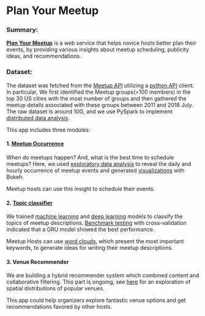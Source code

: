 # Plan Your Meetup

### Summary:

[**Plan Your Meetup**][0] is a web service that helps novice hosts better plan their events, by providing various insights about meetup scheduling, publicity ideas, and recommendations.

### Dataset:

The dataset was fetched from the [Meetup API][1] utilizing a [python API][2] client. In particular, We first identified the Meetup groups(>100 members) in the top 30 US cities with the most number of groups and then gathered the meetup details associated with these groups between 2011 and 2018 July. The raw dataset is around 10G, and we use PySpark to implement [distributed data analysis][12].

This app includes three modules:

#### 1. [Meetup Occurrence][4] 

When do meetups happen? And, what is the best time to schedule meetups? Here, we used [exploratory data analysis][3] to reveal the daily and hourly occurrence of meetup events and generated [visualizations][5] with Bokeh.

Meetup hosts can use this insight to schedule their events.

#### 2. [Topic classifier][9] 

We trained [machine learning][6] and [deep learning][7] models to classify the topics of meetup descriptions. [Benchmark testing][8] with cross-validation indicated that a GRU model showed the best performance.

Meetup Hosts can use [word clouds][10], which present the most important keywords, to generate ideas for writing their meetup descriptions.

#### 3. Venue Recommender

We are building a hybrid recommender system which combined content and collaborative filtering. This part is ongoing, see [here][11] for an exploration of spatial distributions of popular venues.

This app could help organizers explore fantastic venue options and get recommendations favored by other hosts.

[0]:https://narrow-street.github.io/plan-your-meetup/
[1]:https://www.meetup.com/meetup_api/
[2]:https://pypi.org/project/meetup-api/
[3]:https://github.com/narrow-street/plan-your-meetup/blob/master/app/EDA.py
[4]:https://narrow-street.github.io/plan-your-meetup/docs/occurrence.html
[5]:https://github.com/narrow-street/plan-your-meetup/blob/master/app/viz_EDA.py
[6]:https://github.com/narrow-street/plan-your-meetup/blob/master/app/sklearn_models.py
[7]:https://github.com/narrow-street/plan-your-meetup/blob/master/app/keras_models.py
[8]:https://github.com/narrow-street/plan-your-meetup/blob/master/app/topic_classifier.py
[9]:https://narrow-street.github.io/plan-your-meetup/docs/classification.html
[10]:https://github.com/narrow-street/plan-your-meetup/blob/master/app/viz_classification.py
[11]: https://narrow-street.github.io/plan-your-meetup/docs/venues.html
[12]:https://github.com/narrow-street/plan-your-meetup/blob/master/app/spark_data.py
